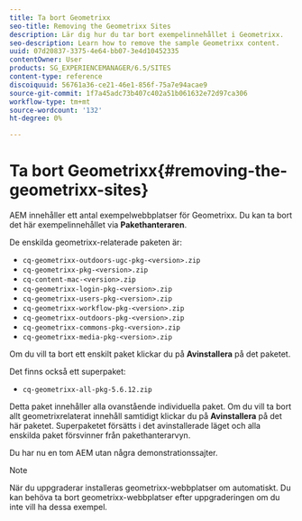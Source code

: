 ```yaml
---
title: Ta bort Geometrixx
seo-title: Removing the Geometrixx Sites
description: Lär dig hur du tar bort exempelinnehållet i Geometrixx.
seo-description: Learn how to remove the sample Geometrixx content.
uuid: 07d20837-3375-4e64-bb07-3e4d10452335
contentOwner: User
products: SG_EXPERIENCEMANAGER/6.5/SITES
content-type: reference
discoiquuid: 56761a36-ce21-46e1-856f-75a7e94acae9
source-git-commit: 1f7a45adc73b407c402a51b061632e72d97ca306
workflow-type: tm+mt
source-wordcount: '132'
ht-degree: 0%

---
```



# Ta bort Geometrixx{#removing-the-geometrixx-sites}

AEM innehåller ett antal exempelwebbplatser för Geometrixx. Du kan ta bort det här exempelinnehållet via **Pakethanteraren**.

De enskilda geometrixx-relaterade paketen är:

* `cq-geometrixx-outdoors-ugc-pkg-<version>.zip`
* `cq-geometrixx-pkg-<version>.zip`
* `cq-content-mac-<version>.zip`
* `cq-geometrixx-login-pkg-<version>.zip`
* `cq-geometrixx-users-pkg-<version>.zip`
* `cq-geometrixx-workflow-pkg-<version>.zip`
* `cq-geometrixx-outdoors-pkg-<version>.zip`
* `cq-geometrixx-commons-pkg-<version>.zip`
* `cq-geometrixx-media-pkg-<version>.zip`

Om du vill ta bort ett enskilt paket klickar du på **Avinstallera** på det paketet.

Det finns också ett superpaket:

* `cq-geometrixx-all-pkg-5.6.12.zip`

Detta paket innehåller alla ovanstående individuella paket. Om du vill ta bort allt geometrixrelaterat innehåll samtidigt klickar du på **Avinstallera** på det här paketet. Superpaketet försätts i det avinstallerade läget och alla enskilda paket försvinner från pakethanterarvyn.

Du har nu en tom AEM utan några demonstrationssajter.

>[!NOTE]
>
>När du uppgraderar installeras geometrixx-webbplatser om automatiskt. Du kan behöva ta bort geometrixx-webbplatser efter uppgraderingen om du inte vill ha dessa exempel.

